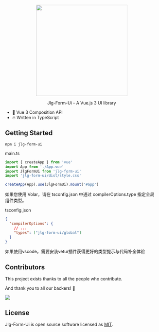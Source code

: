 <p align="center">
  <img width="300px" src="http://www.jinliugu.com/images/logo_2.png">
</p>

<p align="center">Jlg-Form-Ui - A Vue.js 3 UI library</p>

- 💪 Vue 3 Composition API
- 🔥 Written in TypeScript

## Getting Started

`npm i jlg-form-ui`

main.ts
```ts
import { createApp } from 'vue'
import App from './App.vue'
import JlgFormUi from 'jlg-form-ui'
import 'jlg-form-ui/dist/style.css'

createApp(App).use(JlgFormUi).mount('#app')
```

如果您使用 Volar，请在 tsconfig.json 中通过 compilerOptions.type 指定全局组件类型。

tsconfig.json
```json
{
  "compilerOptions": {
    // ...
    "types": ["jlg-form-ui/global"]
  }
}
```

如果使用vscode，需要安装vetur插件获得更好的类型提示与代码补全体验

## Contributors

This project exists thanks to all the people who contribute.

And thank you to all our backers! 🙏

<a href="https://github.com/1765659336/jlg-ui/graphs/contributors">
  <img src="https://contrib.rocks/image?repo=1765659336/jlg-ui" />
</a>

## License

Jlg-Form-Ui is open source software licensed as
[MIT](https://github.com/element-plus/element-plus/blob/master/LICENSE).
